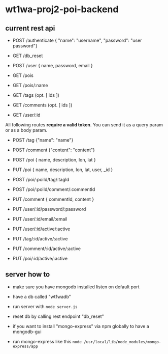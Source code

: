 # wt1wa-proj2-poi-backend

## current rest api

* POST /authenticate { "name": "username", "password": "user password"}

* GET /db_reset

* POST /user { name, password, email }

* GET /pois

* GET /pois/:name

* GET /tags  (opt. [ ids ])

* GET /comments  (opt. [ ids ])

* GET /user/:id

All following routes **require a valid token**. You can send it as a query param or as a body param.

* POST /tag {"name": "name"}

* POST /comment {"content": "content"}

* POST /poi { name, description, lon, lat }

* PUT /poi { name, description, lon, lat, user, \_id }

* POST /poi/:poiId/tag/:tagId

* POST /poi/:poiId/comment/:commentId

* PUT /comment { commentId, content }

* PUT /user/:id/password/:password

* PUT /user/:id/email/:email

* PUT /user/:id/active/:active

* PUT /tag/:id/active/:active

* PUT /comment/:id/active/:active

* PUT /poi/:id/active/:active

## server how to

* make sure you have mongodb installed listen on default port
* have a db called "wt1wadb"

* run server with `node server.js`

* reset db by calling rest endpoint "db_reset"

* if you want to install "mongo-express" via npm globally to have a mongodb-gui
* run mongo-express like this `node /usr/local/lib/node_modules/mongo-express/app`

